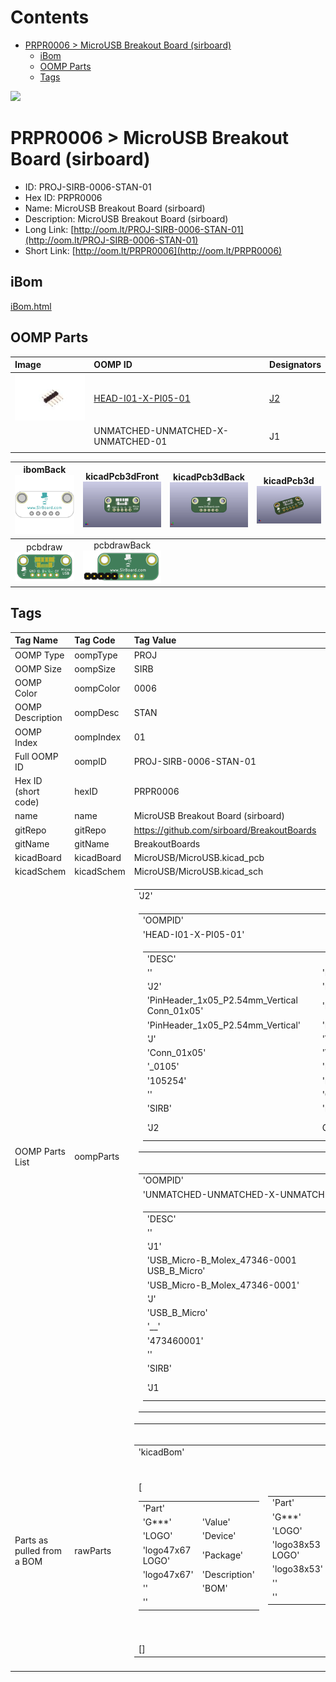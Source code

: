 



Contents
========

* [PRPR0006 > MicroUSB Breakout Board (sirboard)](#prpr0006--microusb-breakout-board-sirboard)
	* [iBom](#ibom)
	* [OOMP Parts](#oomp-parts)
	* [Tags](#tags)
  
![][im]
# PRPR0006 > MicroUSB Breakout Board (sirboard)

- ID: PROJ-SIRB-0006-STAN-01
- Hex ID: PRPR0006
- Name: MicroUSB Breakout Board (sirboard)
- Description: MicroUSB Breakout Board (sirboard)
- Long Link: [http://oom.lt/PROJ-SIRB-0006-STAN-01](http://oom.lt/PROJ-SIRB-0006-STAN-01)
- Short Link: [http://oom.lt/PRPR0006](http://oom.lt/PRPR0006)

## iBom
  
[iBom.html](https://htmlpreview.github.io/?https://github.com/oomlout/oomlout_OOMP_projects_V2/blob/main/PROJ/SIRB/0006/STAN/01/ibom.html)
## OOMP Parts
  

|Image|OOMP ID|Designators|
| :--- | :--- | :--- |
|[![](https://raw.githubusercontent.com/oomlout/oomlout_OOMP_parts_V2/main/HEAD/I01/X/PI05/01/image_140.jpg)](https://github.com/oomlout/oomlout_OOMP_parts_V2/tree/main/HEAD/I01/X/PI05/01/)|[HEAD-I01-X-PI05-01](https://github.com/oomlout/oomlout_OOMP_parts_V2/tree/main/HEAD/I01/X/PI05/01/)|[J2](https://github.com/oomlout/oomlout_OOMP_parts_V2/tree/main/HEAD/I01/X/PI05/01/)|
|![]()|UNMATCHED-UNMATCHED-X-UNMATCHED-01|J1|
||||
  

|ibomBack<br>[![](https://raw.githubusercontent.com/oomlout/oomlout_OOMP_projects_V2/main/PROJ/SIRB/0006/STAN/01//ibomBack_140.png)](https://github.com/oomlout/oomlout_OOMP_projects_V2/tree/main/PROJ/SIRB/0006/STAN/01//ibomBack.png)|kicadPcb3dFront<br>[![](https://raw.githubusercontent.com/oomlout/oomlout_OOMP_projects_V2/main/PROJ/SIRB/0006/STAN/01/kicadPcb3dFront_140.png)](https://github.com/oomlout/oomlout_OOMP_projects_V2/tree/main/PROJ/SIRB/0006/STAN/01/kicadPcb3dFront.png)|kicadPcb3dBack<br>[![](https://raw.githubusercontent.com/oomlout/oomlout_OOMP_projects_V2/main/PROJ/SIRB/0006/STAN/01/kicadPcb3dBack_140.png)](https://github.com/oomlout/oomlout_OOMP_projects_V2/tree/main/PROJ/SIRB/0006/STAN/01/kicadPcb3dBack.png)|kicadPcb3d<br>[![](https://raw.githubusercontent.com/oomlout/oomlout_OOMP_projects_V2/main/PROJ/SIRB/0006/STAN/01/kicadPcb3d_140.png)](https://github.com/oomlout/oomlout_OOMP_projects_V2/tree/main/PROJ/SIRB/0006/STAN/01/kicadPcb3d.png)|
| :---: | :---: | :---: | :---: |
|pcbdraw<br>[![](https://raw.githubusercontent.com/oomlout/oomlout_OOMP_projects_V2/main/PROJ/SIRB/0006/STAN/01/pcbdraw_140.png)](https://github.com/oomlout/oomlout_OOMP_projects_V2/tree/main/PROJ/SIRB/0006/STAN/01/pcbdraw.svg)|pcbdrawBack<br>[![](https://raw.githubusercontent.com/oomlout/oomlout_OOMP_projects_V2/main/PROJ/SIRB/0006/STAN/01/pcbdrawBack_140.png)](https://github.com/oomlout/oomlout_OOMP_projects_V2/tree/main/PROJ/SIRB/0006/STAN/01/pcbdrawBack.svg)|||

## Tags
  

|Tag Name|Tag Code|Tag Value|
| :--- | :--- | :--- |
|OOMP Type|oompType|PROJ|
|OOMP Size|oompSize|SIRB|
|OOMP Color|oompColor|0006|
|OOMP Description|oompDesc|STAN|
|OOMP Index|oompIndex|01|
|Full OOMP ID|oompID|PROJ-SIRB-0006-STAN-01|
|Hex ID (short code)|hexID|PRPR0006|
|name|name|MicroUSB Breakout Board (sirboard)|
|gitRepo|gitRepo|https://github.com/sirboard/BreakoutBoards|
|gitName|gitName|BreakoutBoards|
|kicadBoard|kicadBoard|MicroUSB/MicroUSB.kicad_pcb|
|kicadSchem|kicadSchem|MicroUSB/MicroUSB.kicad_sch|
|OOMP Parts List|oompParts|<table><tr><td>'J2'</td></tr><tr><td> <table><tr><td>'OOMPID'</td></tr><tr><td> 'HEAD-I01-X-PI05-01'</td><td> 'FULL'</td></tr><tr><td> <table><tr><td>'DESC'</td></tr><tr><td> ''</td><td> 'PART'</td></tr><tr><td> 'J2'</td><td> 'DEVICE'</td></tr><tr><td> 'PinHeader_1x05_P2.54mm_Vertical Conn_01x05'</td><td> 'PACKAGE'</td></tr><tr><td> 'PinHeader_1x05_P2.54mm_Vertical'</td><td> 'PARTLETTER'</td></tr><tr><td> 'J'</td><td> 'VALUE'</td></tr><tr><td> 'Conn_01x05'</td><td> 'VALUENUMBER'</td></tr><tr><td> '_0105'</td><td> 'PACKAGENUMBER'</td></tr><tr><td> '105254'</td><td> 'BOM'</td></tr><tr><td> ''</td><td> 'OWNER'</td></tr><tr><td> 'SIRB'</td><td> 'FULL'</td></tr><tr><td> 'J2</td><td>Conn_01x05</td><td>PinHeader_1x05_P2.54mm_Vertical Conn_01x05</td><td>PinHeader_1x05_P2.54mm_Vertical</td><td></td><td></td><td>'</td></tr></table></td></tr></table></td><td> 'J1'</td></tr><tr><td> <table><tr><td>'OOMPID'</td></tr><tr><td> 'UNMATCHED-UNMATCHED-X-UNMATCHED-01'</td><td> 'FULL'</td></tr><tr><td> <table><tr><td>'DESC'</td></tr><tr><td> ''</td><td> 'PART'</td></tr><tr><td> 'J1'</td><td> 'DEVICE'</td></tr><tr><td> 'USB_Micro-B_Molex_47346-0001 USB_B_Micro'</td><td> 'PACKAGE'</td></tr><tr><td> 'USB_Micro-B_Molex_47346-0001'</td><td> 'PARTLETTER'</td></tr><tr><td> 'J'</td><td> 'VALUE'</td></tr><tr><td> 'USB_B_Micro'</td><td> 'VALUENUMBER'</td></tr><tr><td> '__'</td><td> 'PACKAGENUMBER'</td></tr><tr><td> '473460001'</td><td> 'BOM'</td></tr><tr><td> ''</td><td> 'OWNER'</td></tr><tr><td> 'SIRB'</td><td> 'FULL'</td></tr><tr><td> 'J1</td><td>USB_B_Micro</td><td>USB_Micro-B_Molex_47346-0001 USB_B_Micro</td><td>USB_Micro-B_Molex_47346-0001</td><td></td><td></td><td>'</td></tr></table></td></tr></table></td></tr></table>|
|Parts as pulled from a BOM|rawParts|<table><tr><td>'kicadBom'</td></tr><tr><td> [<table><tr><td>'Part'</td></tr><tr><td> 'G***'</td><td> 'Value'</td></tr><tr><td> 'LOGO'</td><td> 'Device'</td></tr><tr><td> 'logo47x67 LOGO'</td><td> 'Package'</td></tr><tr><td> 'logo47x67'</td><td> 'Description'</td></tr><tr><td> ''</td><td> 'BOM'</td></tr><tr><td> ''</td></tr></table></td><td> <table><tr><td>'Part'</td></tr><tr><td> 'G***'</td><td> 'Value'</td></tr><tr><td> 'LOGO'</td><td> 'Device'</td></tr><tr><td> 'logo38x53 LOGO'</td><td> 'Package'</td></tr><tr><td> 'logo38x53'</td><td> 'Description'</td></tr><tr><td> ''</td><td> 'BOM'</td></tr><tr><td> ''</td></tr></table></td><td> <table><tr><td>'Part'</td></tr><tr><td> 'J2'</td><td> 'Value'</td></tr><tr><td> 'Conn_01x05'</td><td> 'Device'</td></tr><tr><td> 'PinHeader_1x05_P2.54mm_Vertical Conn_01x05'</td><td> 'Package'</td></tr><tr><td> 'PinHeader_1x05_P2.54mm_Vertical'</td><td> 'Description'</td></tr><tr><td> ''</td><td> 'BOM'</td></tr><tr><td> ''</td></tr></table></td><td> <table><tr><td>'Part'</td></tr><tr><td> 'J1'</td><td> 'Value'</td></tr><tr><td> 'USB_B_Micro'</td><td> 'Device'</td></tr><tr><td> 'USB_Micro-B_Molex_47346-0001 USB_B_Micro'</td><td> 'Package'</td></tr><tr><td> 'USB_Micro-B_Molex_47346-0001'</td><td> 'Description'</td></tr><tr><td> ''</td><td> 'BOM'</td></tr><tr><td> ''</td></tr></table>]</td><td> 'eagleBom'</td></tr><tr><td> []</td></tr></table>|
||||



[im]: kicadPcb3d_450.png
